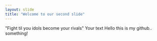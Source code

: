 ```yaml
---
layout: slide
title: "Welcome to our second slide" 
---
```

"Fight til you idols become your rivals"
Your text
Hello this is my github.. something!


